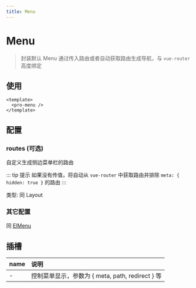```yaml
---
title: Menu
---
```


# Menu

> 封装默认 Menu 通过传入路由或者自动获取路由生成导航，与 `vue-router` 高度绑定

## 使用

```vue
<template>
  <pro-menu />
</template>
```

## 配置

### routes (可选)

自定义生成侧边菜单栏的路由

::: tip 提示
如果没有传值，将自动从 `vue-router` 中获取路由并排除 `meta: { hidden: true }` 的路由
:::

类型: 同 Layout

### 其它配置 

同 [ElMenu](https://element-plus.gitee.io/#/zh-CN/component/menu) 

## 插槽

| name | 说明 |
| :-- | :-- |
| - | 控制菜单显示，参数为 { meta, path, redirect } 等 |
